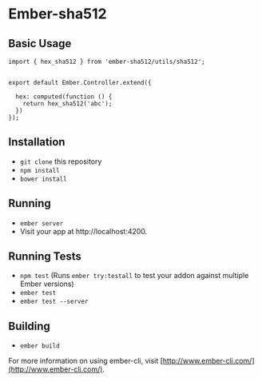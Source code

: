 # Ember-sha512

## Basic Usage

```
import { hex_sha512 } from 'ember-sha512/utils/sha512';


export default Ember.Controller.extend({

  hex: computed(function () {
    return hex_sha512('abc');
  })
});
```

## Installation

* `git clone` this repository
* `npm install`
* `bower install`

## Running

* `ember server`
* Visit your app at http://localhost:4200.

## Running Tests

* `npm test` (Runs `ember try:testall` to test your addon against multiple Ember versions)
* `ember test`
* `ember test --server`

## Building

* `ember build`

For more information on using ember-cli, visit [http://www.ember-cli.com/](http://www.ember-cli.com/).
